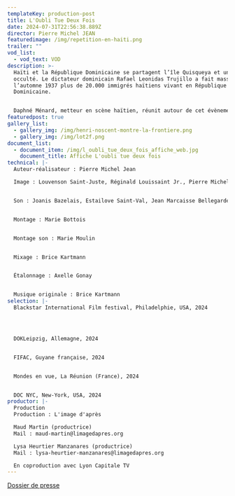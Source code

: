 ```yaml
---
templateKey: production-post
title: L'Oubli Tue Deux Fois
date: 2024-07-31T22:56:38.889Z
director: Pierre Michel JEAN
featuredimage: /img/repetition-en-haiti.png
trailer: ""
vod_list:
  - vod_text: VOD
description: >-
  Haïti et la République Dominicaine se partagent l’île Quisqueya et un génocide
  occulté. Le dictateur dominicain Rafael Leonidas Trujillo a fait massacrer à
  l’automne 1937 plus de 20.000 immigrés haïtiens vivant en République
  Dominicaine. 


  Daphné Ménard, metteur en scène haïtien, réunit autour de cet évènement des comédiens des deux parts de l’île. Une création inédite qui demandera à l’un et l’autre de ses peuples d’évoquer certaines zones sombres de leur histoire.
featuredpost: true
gallery_list:
  - gallery_img: /img/henri-noscent-montre-la-frontiere.png
  - gallery_img: /img/lot2f.png
document_list:
  - document_item: /img/l_oubli_tue_deux_fois_affiche_web.jpg
    document_title: Affiche L'oubli tue deux fois
technical: |-
  Auteur-réalisateur : Pierre Michel Jean

  Image : Louvenson Saint-Juste, Réginald Louissaint Jr., Pierre Michel Jean


  Son : Joanis Bazelais, Estailove Saint-Val, Jean Marcaisse Bellegarde


  Montage : Marie Bottois 


  Montage son : Marie Moulin


  Mixage : Brice Kartmann 


  Étalonnage : Axelle Gonay


  Musique originale : Brice Kartmann
selection: |-
  Blackstar International Film festival, Philadelphie, USA, 2024




  DOKLeipzig, Allemagne, 2024


  FIFAC, Guyane française, 2024


  Mondes en vue, La Réunion (France), 2024


  DOC NYC, New-York, USA, 2024
productor: |-
  Production
  Production : L'image d'après

  Maud Martin (productrice)
  Mail : maud-martin@limagedapres.org

  Lysa Heurtier Manzanares (productrice)
  Mail : lysa-heurtier-manzanares@limagedapres.org

  En coproduction avec Lyon Capitale TV
---
```

[Dossier de presse](https://gofile.me/5ieuy/VSbRdXSkn)
